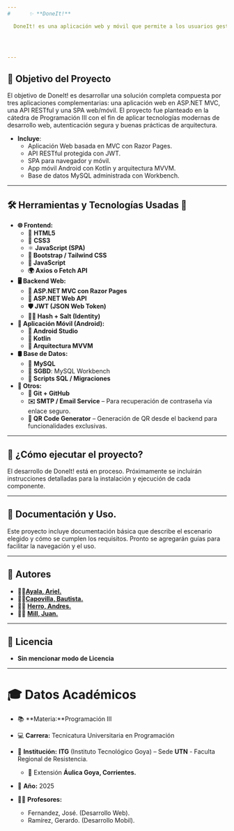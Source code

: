 ```yaml
---
#      ✨ **DoneIt!**

  DoneIt! es una aplicación web y móvil que permite a los usuarios gestionar sus tareas de manera simple y organizada. Ofrece funcionalidades básicas de un To Do List como crear, editar, eliminar y marcar tareas como completadas.




---
```

## 🎯 Objetivo del Proyecto
El objetivo de DoneIt! es desarrollar una solución completa compuesta por tres aplicaciones complementarias: una aplicación web en ASP.NET MVC, una API RESTful y una SPA web/móvil. El proyecto fue planteado en la cátedra de Programación III con el fin de aplicar tecnologías modernas de desarrollo web, autenticación segura y buenas prácticas de arquitectura.

- **Incluye**:
    - Aplicación Web basada en MVC con Razor Pages.
    - API RESTful protegida con JWT.
    - SPA para navegador y móvil.
    - App móvil Android con Kotlin y arquitectura MVVM. 
    - Base de datos MySQL administrada con Workbench.

---
## 🛠️  Herramientas y Tecnologías Usadas 🧰

- **🌐 Frontend:**
    - 🧱 **HTML5**
    - 🎨 **CSS3**
    - ⚛️ **JavaScript (SPA)**
    -  **🧩 Bootstrap / Tailwind CSS**
    - **🧪 JavaScript**
    - **🌍 Axios o Fetch API**
- **🖥️ Backend Web:**
    - **🧱 ASP.NET MVC con Razor Pages**
    - **🔐 ASP.NET Web API**
    - **🛡️ JWT (JSON Web Token)**
    - **🧂🔑 Hash + Salt (Identity)**
- **📱 Aplicación Móvil (Android):**
    - **📱 Android Studio**
    - **🧬 Kotlin**
    - **🧭 Arquitectura MVVM**
- **🛢️ Base de Datos:**
    - 🐬 **MySQL**
    - 🧰 **SGBD**: MySQL Workbench
    - **📄 Scripts SQL / Migraciones**
- **🔗 Otros:**
    - **🧾 Git + GitHub**
    - **✉️ SMTP / Email Service** – Para recuperación de contraseña vía enlace seguro.
    - **📱 QR Code Generator** – Generación de QR desde el backend para funcionalidades exclusivas.
---
## 🚀 **¿Cómo ejecutar el proyecto?**

El desarrollo de DoneIt! está en proceso. Próximamente se incluirán instrucciones detalladas para la instalación y ejecución de cada componente.

---
## 📄 Documentación y Uso.
Este proyecto incluye documentación básica que describe el escenario elegido y cómo se cumplen los requisitos. Pronto se agregarán guías para facilitar la navegación y el uso.

---
## 👥 Autores

- 👨‍💻[**Ayala, Ariel.**](https://github.com/Arhiell)
- 👨‍💻[**Capovilla, Bautista.**](https://github.com/BautiC-9)
- 👨‍💻 [**Herro, Andres.**](https://github.com/HerreroAndre)
- 👨‍💻 [**Mill, Juan.**](https://github.com/r4ideny)

---
## 📝 Licencia

- **Sin mencionar modo de Licencia**
---
# 🎓 Datos Académicos
* 📚 **Materia:**Programación III
* 💻 **Carrera:** Tecnicatura Universitaria en Programación
* 🏫 **Institución:** **ITG** (Instituto Tecnológico Goya) – Sede **UTN** - Faculta Regional de Resistencia.
    * 📍 Extensión **Áulica Goya, Corrientes.**

* 📅 **Año:** 2025

* 👨‍🏫 **Profesores:** 
    - Fernandez, José. (Desarrollo Web).
    - Ramírez, Gerardo. (Desarrollo Mobil). 

